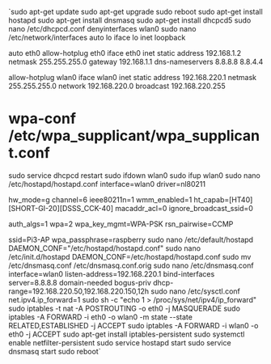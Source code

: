 `sudo apt-get update
sudo apt-get upgrade
sudo reboot
sudo apt-get install hostapd
sudo apt-get install dnsmasq
sudo apt-get install dhcpcd5
sudo nano /etc/dhcpcd.conf
  denyinterfaces wlan0
sudo nano /etc/network/interfaces
  auto lo
  iface lo inet loopback

  auto eth0
  allow-hotplug eth0
  iface eth0 inet static
  address 192.168.1.2
  netmask 255.255.255.0
  gateway 192.168.1.1
  dns-nameservers 8.8.8.8 8.8.4.4

  allow-hotplug wlan0
  iface wlan0 inet static
  address 192.168.220.1
  netmask 255.255.255.0
  network 192.168.220.0
  broadcast 192.168.220.255
  # wpa-conf /etc/wpa_supplicant/wpa_supplicant.conf
sudo service dhcpcd restart
sudo ifdown wlan0
sudo ifup wlan0
sudo nano /etc/hostapd/hostapd.conf
  interface=wlan0
  driver=nl80211

  hw_mode=g
  channel=6
  ieee80211n=1
  wmm_enabled=1
  ht_capab=[HT40][SHORT-GI-20][DSSS_CCK-40]
  macaddr_acl=0
  ignore_broadcast_ssid=0

  auth_algs=1
  wpa=2
  wpa_key_mgmt=WPA-PSK
  rsn_pairwise=CCMP

  ssid=Pi3-AP
  wpa_passphrase=raspberry
sudo nano /etc/default/hostapd
  DAEMON_CONF="/etc/hostapd/hostapd.conf"
sudo nano /etc/init.d/hostapd
  DAEMON_CONF=/etc/hostapd/hostapd.conf
sudo mv /etc/dnsmasq.conf /etc/dnsmasq.conf.orig
sudo nano /etc/dnsmasq.conf
  interface=wlan0
  listen-address=192.168.220.1
  bind-interfaces
  server=8.8.8.8
  domain-needed
  bogus-priv
  dhcp-range=192.168.220.50,192.168.220.150,12h
sudo nano /etc/sysctl.conf
  net.ipv4.ip_forward=1
sudo sh -c "echo 1 > /proc/sys/net/ipv4/ip_forward"
sudo iptables -t nat -A POSTROUTING -o eth0 -j MASQUERADE
sudo iptables -A FORWARD -i eth0 -o wlan0 -m state --state RELATED,ESTABLISHED -j ACCEPT
sudo iptables -A FORWARD -i wlan0 -o eth0 -j ACCEPT
sudo apt-get install iptables-persistent
sudo systemctl enable netfilter-persistent
sudo service hostapd start
sudo service dnsmasq start
sudo reboot`
